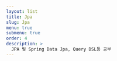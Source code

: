 ```yaml
---
layout: list
title: Jpa
slug: Jpa
menu: true
submenu: true
order: 4
description: >
  JPA 및 Spring Data Jpa, Query DSL등 공부
---
```

